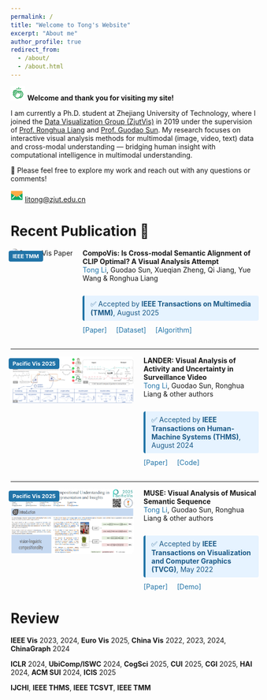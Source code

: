 ```yaml
---
permalink: /
title: "Welcome to Tong's Website"
excerpt: "About me"
author_profile: true
redirect_from: 
  - /about/
  - /about.html
---
```

<img src="/images/clap.png" width="30px" height="30px"> **Welcome and thank you for visiting my site!** 

I am currently a Ph.D. student</span> at Zhejiang University of Technology, where I joined the [Data Visualization Group (ZjutVis)](https://zjutvis.org/) in 2019 under the supervision of [Prof. Ronghua Liang](https://scholar.google.com/citations?user=fbvnBG4AAAAJ&hl=en) and [Prof. Guodao Sun](https://godoorsun.org/). My research focuses on interactive visual analysis methods for multimodal (image, video, text) data and cross-modal understanding — bridging human insight with computational intelligence in multimodal understanding.

👀 Please feel free to explore my work and reach out with any questions or comments!

<img src="/images/email.png" width="25px" height="25px"> litong@zjut.edu.cn

Recent Publication 🎉
======

<div style="display: flex; align-items: flex-start; margin-bottom: 30px;">
<div style="position: relative; flex-shrink: 0; margin-right: 20px;">
<img src="/images/CompoVis.png" alt="CompoVis Paper" width="250" style="border-radius: 8px;">
<div style="position: absolute; top: 4px; left: -4px; background-color: #2174A8; color: white; padding: 4px 8px; border-radius: 4px; font-size: 11px; font-weight: bold;">IEEE TMM</div>
</div>
<div style="flex: 1;">
<strong>CompoVis: Is Cross-modal Semantic Alignment of CLIP Optimal? A Visual Analysis Attempt</strong><br>
<span style="color: #2174A8;">Tong Li</span>, Guodao Sun, Xueqian Zheng, Qi Jiang, Yue Wang & Ronghua Liang<br><br>
<div style="background-color: #E6F3FF; border-left: 4px solid #2174A8; padding: 8px 12px; border-radius: 4px; margin: 10px 0; font-size: 14px; color: #1B5A87;">
✅ Accepted by <strong>IEEE Transactions on Multimedia (TMM)</strong>, August 2025
</div>
<a href="#" style="color: #2174A8; text-decoration: none; margin-right: 15px;">[Paper]</a>
<a href="#" style="color: #2174A8; text-decoration: none; margin-right: 15px;">[Dataset]</a>
<a href="#" style="color: #2174A8; text-decoration: none;">[Algorithm]</a>
</div>
</div>

---

<div style="display: flex; align-items: flex-start; margin-bottom: 30px;">
<div style="position: relative; flex-shrink: 0; margin-right: 20px;">
<img src="/images/AutoMA.png" alt="LANDER Paper" width="250" style="border-radius: 8px;">
<div style="position: absolute; top: 4px; left: -4px; background-color: #2174A8; color: white; padding: 4px 8px; border-radius: 4px; font-size: 11px; font-weight: bold;">Pacific Vis 2025</div>
</div>
<div style="flex: 1;">
<strong>LANDER: Visual Analysis of Activity and Uncertainty in Surveillance Video</strong><br>
<span style="color: #2174A8;">Tong Li</span>, Guodao Sun, Ronghua Liang & other authors<br><br>
<div style="background-color: #E6F3FF; border-left: 4px solid #2174A8; padding: 8px 12px; border-radius: 4px; margin: 10px 0; font-size: 14px; color: #1B5A87;">
✅ Accepted by <strong>IEEE Transactions on Human-Machine Systems (THMS)</strong>, August 2024
</div>
<a href="#" style="color: #2174A8; text-decoration: none; margin-right: 15px;">[Paper]</a>
<a href="#" style="color: #2174A8; text-decoration: none;">[Code]</a>
</div>
</div>

---

<div style="display: flex; align-items: flex-start; margin-bottom: 30px;">
<div style="position: relative; flex-shrink: 0; margin-right: 20px;">
<img src="/images/PacificVis2025.png" alt="MUSE Paper" width="250" style="border-radius: 8px;">
<div style="position: absolute; top: 4px; left: -4px; background-color: #2174A8; color: white; padding: 4px 8px; border-radius: 4px; font-size: 11px; font-weight: bold;">Pacific Vis 2025</div>
</div>
<div style="flex: 1;">
<strong>MUSE: Visual Analysis of Musical Semantic Sequence</strong><br>
<span style="color: #2174A8;">Tong Li</span>, Guodao Sun, Ronghua Liang & other authors<br><br>
<div style="background-color: #E6F3FF; border-left: 4px solid #2174A8; padding: 8px 12px; border-radius: 4px; margin: 10px 0; font-size: 14px; color: #1B5A87;">
✅ Accepted by <strong>IEEE Transactions on Visualization and Computer Graphics (TVCG)</strong>, May 2022
</div>
<a href="#" style="color: #2174A8; text-decoration: none; margin-right: 15px;">[Paper]</a>
<a href="#" style="color: #2174A8; text-decoration: none;">[Demo]</a>
</div>
</div>                              
                                                                                                                                                                    

<!--Education
======
<img src="/images/hat.png" width="30px" height="30px"> Ph.D. in Computer Science and Technology, Zhejiang University of Technology. 2019 - Now                          
<img src="/images/hat.png" width="30px" height="30px"> B.E. in Software Engineering, Tianjin Normal University. 2015 - 2019              -->
          

Review
======
<strong>IEEE Vis</strong> 2023, 2024, <strong>Euro Vis</strong> 2025, <strong>China Vis</strong> 2022, 2023, 2024, <strong>ChinaGraph</strong> 2024

<strong>ICLR</strong> 2024, <strong>UbiComp/ISWC</strong> 2024, <strong>CogSci</strong> 2025, <strong>CUI</strong> 2025, <strong>CGI</strong> 2025, <strong>HAI</strong> 2024, <strong>ACM SUI</strong> 2024,
<strong>ICIS</strong> 2025

<strong>IJCHI</strong>, <strong>IEEE THMS</strong>, <strong>IEEE TCSVT</strong>, <strong>IEEE TMM</strong>




